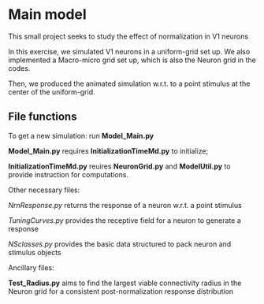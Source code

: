 # Main model
 This small project seeks to study the effect of normalization in V1 neurons
 
 In this exercise, we simulated V1 neurons in a uniform-grid set up.
 We also implemented a Macro-micro grid set up, which is also the Neuron grid in the codes.
 
 Then, we produced the animated simulation w.r.t. to a point stimulus at the center of the uniform-grid.
 
 ## File functions
 
 To get a new simulation: run **Model_Main.py**
 
 **Model_Main.py** requires **InitializationTimeMd.py** to initialize;
 
 **InitializationTimeMd.py** reuires **NeuronGrid.py** and **ModelUtil.py** to provide instruction for computations.
 
 Other necessary files:

 *NrnResponse.py* returns the response of a neuron w.r.t. a point stimulus
 
 *TuningCurves.py* provides the receptive field for a neuron to generate a response
 
 *NSclasses.py* provides the basic data structured to pack neuron and stimulus objects
 
Ancillary files:
 
 **Test_Radius.py** aims to find the largest viable connectivity radius in the Neuron grid for a consistent post-normalization response distribution 
 

 
 
 
